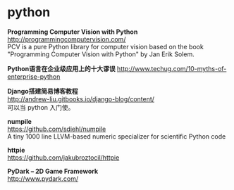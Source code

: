 python
========

**Programming Computer Vision with Python**  
http://programmingcomputervision.com/  
PCV is a pure Python library for computer vision based on the book "Programming Computer Vision with Python" by Jan Erik Solem.  

**Python语言在企业级应用上的十大谬误**
http://www.techug.com/10-myths-of-enterprise-python  

**Django搭建简易博客教程**  
http://andrew-liu.gitbooks.io/django-blog/content/  
可以当 python 入门使。  

**numpile**  
https://github.com/sdiehl/numpile  
A tiny 1000 line LLVM-based numeric specializer for scientific Python code 

**httpie**  
https://github.com/jakubroztocil/httpie  

**PyDark – 2D Game Framework**  
http://www.pydark.com/  
